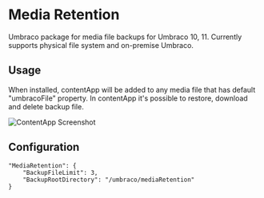 # Media Retention

Umbraco package for media file backups for Umbraco 10, 11.
Currently supports physical file system and on-premise Umbraco.

## Usage

When installed, contentApp will be added to any media file that has default "umbracoFile" property. In contentApp it's possible to restore, download and delete backup file.

![ContentApp Screenshot](https://raw.github.com/JurisAlunans/MediaRetention/main/screenshots/contentApp.png)

## Configuration

```  
"MediaRetention": {
    "BackupFileLimit": 3,
    "BackupRootDirectory": "/umbraco/mediaRetention"
}
```